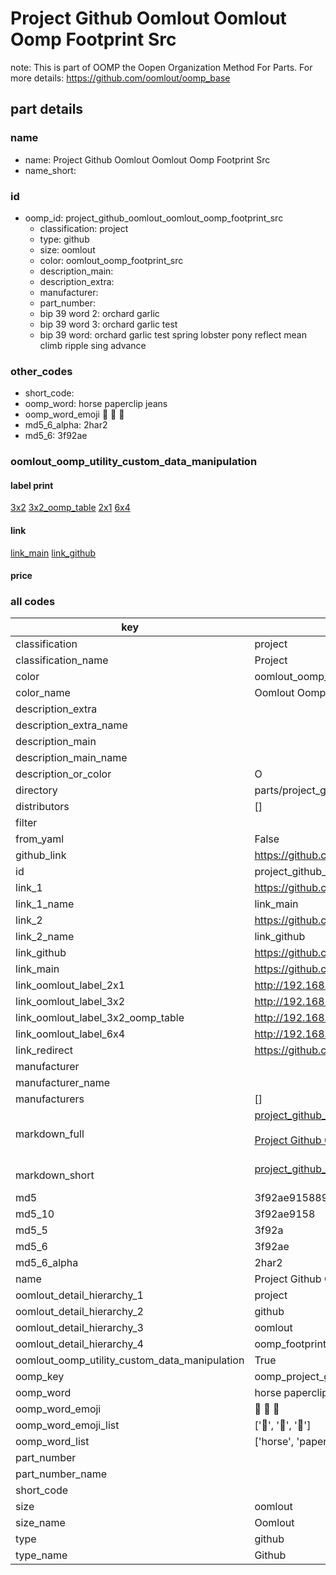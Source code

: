 # Project Github Oomlout Oomlout Oomp Footprint Src  

note: This is part of OOMP the Oopen Organization Method For Parts. For more details: https://github.com/oomlout/oomp_base

##  part details
  







### name
* name: Project Github Oomlout Oomlout Oomp Footprint Src
* name_short: 
### id
* oomp_id: project_github_oomlout_oomlout_oomp_footprint_src
  * classification: project
  * type: github
  * size: oomlout
  * color: oomlout_oomp_footprint_src
  * description_main: 
  * description_extra: 
  * manufacturer: 
  * part_number: 
  * bip 39 word 2: orchard garlic
  * bip 39 word 3: orchard garlic test
  * bip 39 word: orchard garlic test spring lobster pony reflect mean climb ripple sing advance

### other_codes
* short_code: 
* oomp_word: horse paperclip jeans
* oomp_word_emoji :horse: :paperclip: :jeans:
* md5_6_alpha: 2har2
* md5_6: 3f92ae






### oomlout_oomp_utility_custom_data_manipulation
#### label print
[3x2](http://192.168.1.245:1112/?label=oomp%202har2)
[3x2_oomp_table](http://192.168.1.108:1112/?label=oomp%202har2)
[2x1](http://192.168.1.242:1112/?label=oomp%202har2)
[6x4](http://192.168.1.55:1112/?label=oomp%202har2)    

#### link

[link_main](https://github.com/oomlout/oomlout_oomp_version_1_messy/tree/main/parts/project_github_oomlout_oomlout_oomp_footprint_src) [link_github](https://github.com/oomlout/oomlout_oomp_version_1_messy/tree/main/parts/project_github_oomlout_oomlout_oomp_footprint_src)                             

#### price







### all codes 
| key | value |  
| --- | --- |  
| classification | project |  
| classification_name | Project |  
| color | oomlout_oomp_footprint_src |  
| color_name | Oomlout Oomp Footprint Src |  
| description_extra |  |  
| description_extra_name |  |  
| description_main |  |  
| description_main_name |  |  
| description_or_color | O  |  
| directory | parts/project_github_oomlout_oomlout_oomp_footprint_src |  
| distributors | [] |  
| filter |  |  
| from_yaml | False |  
| github_link | https://github.com/oomlout/oomlout_oomp_part_src/tree/main/parts/project_github_oomlout_oomlout_oomp_footprint_src |  
| id | project_github_oomlout_oomlout_oomp_footprint_src |  
| link_1 | https://github.com/oomlout/oomlout_oomp_version_1_messy/tree/main/parts/project_github_oomlout_oomlout_oomp_footprint_src |  
| link_1_name | link_main |  
| link_2 | https://github.com/oomlout/oomlout_oomp_version_1_messy/tree/main/parts/project_github_oomlout_oomlout_oomp_footprint_src |  
| link_2_name | link_github |  
| link_github | https://github.com/oomlout/oomlout_oomp_version_1_messy/tree/main/parts/project_github_oomlout_oomlout_oomp_footprint_src |  
| link_main | https://github.com/oomlout/oomlout_oomp_version_1_messy/tree/main/parts/project_github_oomlout_oomlout_oomp_footprint_src |  
| link_oomlout_label_2x1 | http://192.168.1.242:1112/?label=oomp%202har2 |  
| link_oomlout_label_3x2 | http://192.168.1.245:1112/?label=oomp%202har2 |  
| link_oomlout_label_3x2_oomp_table | http://192.168.1.108:1112/?label=oomp%202har2 |  
| link_oomlout_label_6x4 | http://192.168.1.55:1112/?label=oomp%202har2 |  
| link_redirect | https://github.com/oomlout/oomlout_oomp_version_1_messy/tree/main/parts/project_github_oomlout_oomlout_oomp_footprint_src |  
| manufacturer |  |  
| manufacturer_name |  |  
| manufacturers | [] |  
| markdown_full | [project_github_oomlout_oomlout_oomp_footprint_src](none)<br>[](none)<br>[Project Github Oomlout Oomlout Oomp Footprint Src](none)<br><br> |  
| markdown_short | [project_github_oomlout_oomlout_oomp_footprint_src](none)<br><br> |  
| md5 | 3f92ae915889d6869fc19d33bf17f4e0 |  
| md5_10 | 3f92ae9158 |  
| md5_5 | 3f92a |  
| md5_6 | 3f92ae |  
| md5_6_alpha | 2har2 |  
| name | Project Github Oomlout Oomlout Oomp Footprint Src |  
| oomlout_detail_hierarchy_1 | project |  
| oomlout_detail_hierarchy_2 | github |  
| oomlout_detail_hierarchy_3 | oomlout |  
| oomlout_detail_hierarchy_4 | oomp_footprint_src |  
| oomlout_oomp_utility_custom_data_manipulation | True |  
| oomp_key | oomp_project_github_oomlout_oomlout_oomp_footprint_src |  
| oomp_word | horse paperclip jeans |  
| oomp_word_emoji | :horse: :paperclip: :jeans: |  
| oomp_word_emoji_list | [':horse:', ':paperclip:', ':jeans:'] |  
| oomp_word_list | ['horse', 'paperclip', 'jeans'] |  
| part_number |  |  
| part_number_name |  |  
| short_code |  |  
| size | oomlout |  
| size_name | Oomlout |  
| type | github |  
| type_name | Github |  
